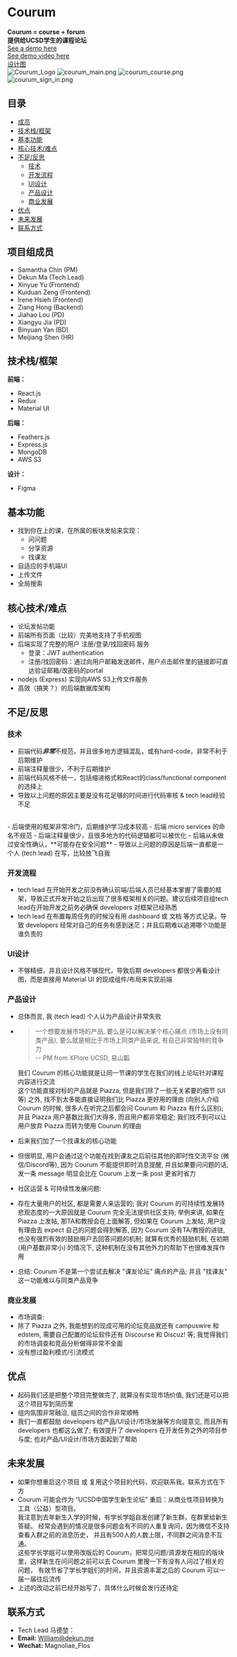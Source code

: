 # Courum
**Courum = course + forum**  
**提供给UCSD学生的课程论坛**  
[See a demo here](https://courum.com)  
[See demo video here](https://drive.google.com/file/d/1c-hDJCm-pV59btyacVQU4DJ9Vg4Q4znE/view?usp=sharing)  
[设计图](https://www.figma.com/file/kp3zYrUAjvElynw2ldiqle/Courum-Wireframes?node-id=0%3A1)  
![Courum_Logo](https://i.loli.net/2020/11/20/AWUP9JgGhwxyKte.png)
![courum_main.png](https://i.loli.net/2021/03/22/bkAKgwcsp5jRMeo.png)
![courum_course.png](https://i.loli.net/2021/03/22/nzUtQwvZdEjymL4.png)
![courum_sign_in.png](https://i.loli.net/2021/03/22/75ZCbetcsNzpqfS.png)

## 目录
- [成员](#项目组成员)
- [技术栈/框架](#技术栈/框架)
- [基本功能](#基本功能)
- [核心技术/难点](#核心技术/难点)
- [不足/反思](#不足/反思)
    - [技术](#技术)
    - [开发流程](#开发流程)
    - [UI设计](#UI设计)
    - [产品设计](#产品设计)
    - [商业发展](#商业发展)
- [优点](#优点)
- [未来发展](#未来发展)
- [联系方式](#联系方式)


## 项目组成员
- Samantha Chin (PM)   
- Dekun Ma (Tech Lead)
- Xinyue Yu (Frontend)
- Kuiduan Zeng (Frontend)
- Irene Hsieh (Frontend)
- Ziang Hong (Backend)
- Jiahao Lou (PD)
- Xiangyu Jia (PD)
- Binyuan Yan (BD)
- Meijiang Shen (HR)

## 技术栈/框架
**前端：**  
- React.js
- Redux
- Material UI  

**后端：**
- Feathers.js
- Express.js
- MongoDB
- AWS S3

**设计：**  
- Figma

## 基本功能
- 找到你在上的课，在所属的板块发帖来实现：
    - 问问题
    - 分享资源
    - 找课友
- 自适应的手机端UI
- 上传文件
- 全局搜索

## 核心技术/难点
- 论坛发帖功能
- 前端所有页面（比较）完美地支持了手机视图
- 后端实现了完整的用户 注册/登录/找回密码 服务
    - 登录：JWT authentication
    - 注册/找回密码：通过向用户邮箱发送邮件，用户点击邮件里的链接即可直达验证邮箱/改密码的portal
- nodejs (Express) 实现向AWS S3上传文件服务
- 高效（搞笑？）的后端数据库架构

## 不足/反思
### 技术
- 前端代码***非常***不规范，并且很多地方逻辑混乱，或有hard-code，非常不利于后期维护
- 前端注释量很少，不利于后期维护
- 前端代码风格不统一，包括缩进格式和React的class/functional component的选择上
- 导致以上问题的原因主要是没有花足够的时间进行代码审核 & tech lead经验不足  
<br/>
- 后端使用的框架非常冷门，后期维护学习成本较高
- 后端 micro services 的命名不规范
- 后端注释量很少，且很多地方的代码逻辑都可以被优化
- 后端从未做过安全性确认，**可能存在安全问题**
- 导致以上问题的原因是后端一直都是一个人 (tech lead) 在写，比较放飞自我

### 开发流程
- tech lead 在开始开发之前没有确认前端/后端人员已经基本掌握了需要的框架，导致正式开发开始之后出现了很多框架相关的问题。建议后续项目组tech lead在开始开发之前务必确保 developers 对框架已经熟悉
- tech lead 在布置每周任务的时候没有用 dashboard 或 文档 等方式记录。导致 developers 经常对自己的任务有感到迷茫；并且后期难以追溯哪个功能是谁负责的

### UI设计
- 不够精细，并且设计风格不够现代，导致后期 developers 都很少再看设计图，而是直接用 Material UI 的现成组件/布局来实现前端

### 产品设计
- 总体而言, 我 (tech lead) 个人认为产品设计非常失败
- > 一个想要发展市场的产品, 要么是可以解决某个核心痛点 (市场上没有同类产品), 要么就是相比于市场上同类产品来说, 有自己非常独特的竞争力  
 -- PM from XPlore UCSD, 易山韜  

    我们 Courum 的核心功能就是让同一节课的学生在我们的线上论坛针对课程内容进行交流  
    这个功能直接对标的产品就是 Piazza, 但是我们除了一些无关紧要的细节 (UI等) 之外, 找不到太多能直接证明我们比 Piazza 更好用的理由 (向别人介绍 Courum 的时候, 很多人在听完之后都会问 Courum 和 Piazza 有什么区别);   
    并且 Piazza 用户基数比我们大得多, 而且用户都非常稳定; 我们找不到可以让用户放弃 Piazza 而转为使用 Courum 的理由  
- 后来我们加了一个找课友的核心功能
- 但很明显, 用户会通过这个功能在找到课友之后前往其他的即时性交流平台 (微信/Discord等), 因为 Courum 不能提供即时消息提醒, 并且如果要问问题的话, 发一条 message 明显会比在 Courum 上发一条 post 更省时省力
- 社区运营 & 可持续性发展问题: 
- 存在大量用户的社区, 都是需要人来运营的; 我对 Courum 的可持续性发展持悲观态度的一大原因就是 Courum 完全无法提供社区支持; 举例来讲, 如果在 Piazza 上发帖, 那TA和教授会在上面解答, 但如果在 Courum 上发帖, 用户没有理由去 expect 自己的问题会得到解答, 因为 Courum 没有TA/教授的进驻, 也没有强烈有效的鼓励用户去回答问题的机制; 就算有优秀的鼓励机制, 在初期 (用户基数非常小) 的情况下, 这种机制在没有其他外力的帮助下也很难发挥作用
- 总结: Courum 不是第一个尝试去解决 "课友论坛" 痛点的产品; 并且 "找课友" 这一功能难以与同类产品竞争

### 商业发展
- 市场调查: 
- 除了 Piazza 之外, 我能想到的现成可用的论坛竞品就还有 campuswire 和 edstem, 需要自己配置的论坛软件还有 Discourse 和 Discuz! 等; 我觉得我们的市场调查和竞品分析做得非常不全面
- 没有想过盈利模式/引流模式

## 优点
- 起码我们还是把整个项目完整做完了, 就算没有实现市场价值, 我们还是可以把这个项目写到简历里
- 组内氛围非常融洽, 组员之间的合作非常顺畅
- 我们一直都鼓励 developers 给产品/UI设计/市场发展等方向提意见, 而且所有 developers 也都这么做了; 有效提升了 developers 在开发任务之外的项目参与度; 也对产品/UI设计/市场方面起到了帮助

## 未来发展
- 如果你想重启这个项目 或 复用这个项目的代码，欢迎联系我。联系方式在下方
- Courum 可能会作为 “UCSD中国学生新生论坛” 重启：从商业性项目转换为工具（公益）型项目。  
    我注意到去年新生入学的时候，有学长学姐自发创建了新生群，在群里给新生答疑。
    经常会遇到的情况是很多问题会有不同的人重复询问，因为微信不支持查看入群之前的消息历史，
    并且有500人的人数上限，不同群之间消息不互通。  
    这些学长学姐可以使用改版后的 Courum，把常见问题/资源发在相应的版块里，这样新生在问问题之前可以去 Courum 里搜一下有没有人问过了相关的问题，
    有效节省了学长学姐们的时间，并且资源丰富之后的 Courum 可以一届一届往后流传
- 上述的改动之前已经开始写了，具体什么时候会发行还待定

## 联系方式
- Tech Lead 马德堃：
- **Email:** William@dekun.me
- **Wechat:** Magnoliae_Flos 

    
